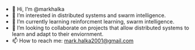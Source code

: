 - 👋 Hi, I’m @markhalka
- 👀 I’m interested in distributed systems and swarm intelligence.
- 🌱 I’m currently learning reinforcment learning, swarm intelligence.
- 💞️ I’m looking to collaborate on projects that allow distributed systems to learn and adapt to their enviornment.
- 📫 How to reach me: mark.halka2001@gmail.com

<!---
markhalka/markhalka is a ✨ special ✨ repository because its `README.md` (this file) appears on your GitHub profile.
You can click the Preview link to take a look at your changes.
--->
